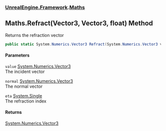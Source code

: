 ### [UnrealEngine.Framework](UnrealEngine_Framework.md 'UnrealEngine.Framework').[Maths](Maths.md 'UnrealEngine.Framework.Maths')
## Maths.Refract(Vector3, Vector3, float) Method
Returns the refraction vector  
```csharp
public static System.Numerics.Vector3 Refract(System.Numerics.Vector3 value, System.Numerics.Vector3 normal, float eta);
```
#### Parameters
<a name='UnrealEngine_Framework_Maths_Refract(System_Numerics_Vector3_System_Numerics_Vector3_float)_value'></a>
`value` [System.Numerics.Vector3](https://docs.microsoft.com/en-us/dotnet/api/System.Numerics.Vector3 'System.Numerics.Vector3')  
The incident vector
  
<a name='UnrealEngine_Framework_Maths_Refract(System_Numerics_Vector3_System_Numerics_Vector3_float)_normal'></a>
`normal` [System.Numerics.Vector3](https://docs.microsoft.com/en-us/dotnet/api/System.Numerics.Vector3 'System.Numerics.Vector3')  
The normal vector
  
<a name='UnrealEngine_Framework_Maths_Refract(System_Numerics_Vector3_System_Numerics_Vector3_float)_eta'></a>
`eta` [System.Single](https://docs.microsoft.com/en-us/dotnet/api/System.Single 'System.Single')  
The refraction index
  
#### Returns
[System.Numerics.Vector3](https://docs.microsoft.com/en-us/dotnet/api/System.Numerics.Vector3 'System.Numerics.Vector3')  
